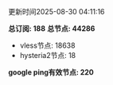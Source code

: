 更新时间2025-08-30 04:11:16

**总订阅: 188**
**总节点: 44286**
- vless节点: 18638
- hysteria2节点: 18

**google ping有效节点: 220**
